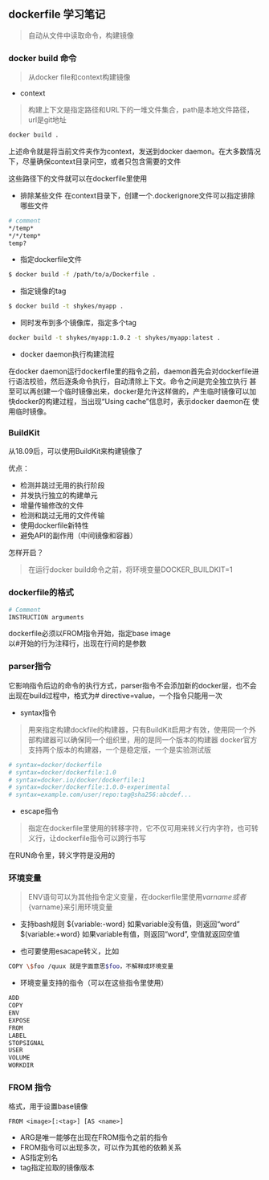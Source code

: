 ## dockerfile 学习笔记
> 自动从文件中读取命令，构建镜像

### docker build 命令
> 从docker file和context构建镜像

+ context
> 构建上下文是指定路径和URL下的一堆文件集合，path是本地文件路径，url是git地址

```bash
docker build .
```
上述命令就是将当前文件夹作为context，发送到docker daemon。在大多数情况下，尽量确保context目录问空，或者只包含需要的文件

这些路径下的文件就可以在dockerfile里使用

+ 排除某些文件
在context目录下，创建一个.dockerignore文件可以指定排除哪些文件

```bash
# comment
*/temp*
*/*/temp*
temp?
```

+ 指定dockerfile文件
```bash
$ docker build -f /path/to/a/Dockerfile .
```

+ 指定镜像的tag
```bash
$ docker build -t shykes/myapp .
```

+ 同时发布到多个镜像库，指定多个tag
```bash
docker build -t shykes/myapp:1.0.2 -t shykes/myapp:latest .
```
+ docker daemon执行构建流程

在docker daemon运行dockerfile里的指令之前，daemon首先会对dockerfile进行语法校验，然后逐条命令执行，自动清除上下文。命令之间是完全独立执行
甚至可以再创建一个临时镜像出来，docker是允许这样做的，产生临时镜像可以加快docker的构建过程，当出现“Using cache”信息时，表示docker daemon在
使用临时镜像。

### BuildKit
从18.09后，可以使用BuildKit来构建镜像了

优点：
+ 检测并跳过无用的执行阶段
+ 并发执行独立的构建单元
+ 增量传输修改的文件
+ 检测和跳过无用的文件传输
+ 使用dockerfile新特性
+ 避免API的副作用（中间镜像和容器）

怎样开启？
> 在运行docker build命令之前，将环境变量DOCKER_BUILDKIT=1


### dockerfile的格式
 ```bash
 # Comment
INSTRUCTION arguments
```
dockerfile必须以FROM指令开始，指定base image   
以#开始的行为注释行，出现在行间的是参数

### parser指令
它影响指令后边的命令的执行方式，parser指令不会添加新的docker层，也不会出现在build过程中，格式为# directive=value，一个指令只能用一次

+ syntax指令
> 用来指定构建dockfile的构建器，只有BuildKit启用才有效，使用同一个外部构建器可以确保同一个组织里，用的是同一个版本的构建器
docker官方支持两个版本的构建器，一个是稳定版，一个是实验测试版

```bash
# syntax=docker/dockerfile
# syntax=docker/dockerfile:1.0
# syntax=docker.io/docker/dockerfile:1
# syntax=docker/dockerfile:1.0.0-experimental
# syntax=example.com/user/repo:tag@sha256:abcdef...
```
+ escape指令
> 指定在dockerfile里使用的转移字符，它不仅可用来转义行内字符，也可转义行，让dockerfile指令可以跨行书写

在RUN命令里，转义字符是没用的

### 环境变量
> ENV语句可以为其他指令定义变量，在dockerfile里使用$varname或者${varname}来引用环境变量

+ 支持bash规则
${variable:-word} 如果variable没有值，则返回“word”  
$(variable:+word} 如果variable有值，则返回“word”, 空值就返回空值

+ 也可要使用esacape转义，比如
```bash
COPY \$foo /quux 就是字面意思$foo，不解释成环境变量
```

+ 环境变量支持的指令（可以在这些指令里使用）
```bash
ADD
COPY
ENV
EXPOSE
FROM
LABEL
STOPSIGNAL
USER
VOLUME
WORKDIR
```

### FROM 指令
格式，用于设置base镜像
```
FROM <image>[:<tag>] [AS <name>]
```
+ ARG是唯一能够在出现在FROM指令之前的指令
+ FROM指令可以出现多次，可以作为其他的依赖关系
+ AS指定别名
+ tag指定拉取的镜像版本



